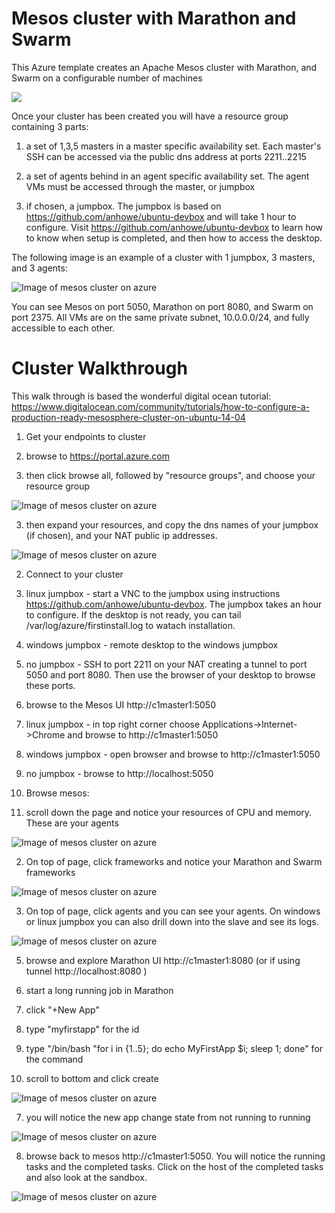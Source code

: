 # Mesos cluster with Marathon and Swarm

This Azure template creates an Apache Mesos cluster with Marathon, and Swarm on a configurable number of machines

<a href="https://portal.azure.com/#create/Microsoft.Template/uri/https%3A%2F%2Fraw.githubusercontent.com%2Fanhowe%2Fmesos-scalable-cluster%2Fmaster%2Fazuredeploy.json" target="_blank">
    <img src="http://azuredeploy.net/deploybutton.png"/>
</a>

Once your cluster has been created you will have a resource group containing 3 parts:

1. a set of 1,3,5 masters in a master specific availability set.  Each master's SSH can be accessed via the public dns address at ports 2211..2215

2. a set of agents behind in an agent specific availability set.  The agent VMs must be accessed through the master, or jumpbox

3. if chosen, a jumpbox.  The jumpbox is based on https://github.com/anhowe/ubuntu-devbox and will take 1 hour to configure.  Visit https://github.com/anhowe/ubuntu-devbox to learn how to know when setup is completed, and then how to access the desktop.

The following image is an example of a cluster with 1 jumpbox, 3 masters, and 3 agents:

![Image of mesos cluster on azure](https://raw.githubusercontent.com/anhowe/mesos-scalable-cluster/master/images/mesos.png)

You can see Mesos on port 5050, Marathon on port 8080, and Swarm on port 2375.  All VMs are on the same private subnet, 10.0.0.0/24, and fully accessible to each other.

# Cluster Walkthrough

This walk through is based the wonderful digital ocean tutorial: https://www.digitalocean.com/community/tutorials/how-to-configure-a-production-ready-mesosphere-cluster-on-ubuntu-14-04

1. Get your endpoints to cluster
 1. browse to https://portal.azure.com

 2. then click browse all, followed by "resource groups", and choose your resource group

 ![Image of mesos cluster on azure](https://raw.githubusercontent.com/anhowe/mesos-scalable-cluster/master/images/portal-resourcegroups.png)

 3. then expand your resources, and copy the dns names of your jumpbox (if chosen), and your NAT public ip addresses.

 ![Image of mesos cluster on azure](https://raw.githubusercontent.com/anhowe/mesos-scalable-cluster/master/images/portal-publicipaddresses.png)

2. Connect to your cluster
 1. linux jumpbox - start a VNC to the jumpbox using instructions https://github.com/anhowe/ubuntu-devbox.  The jumpbox takes an hour to configure.  If the desktop is not ready, you can tail /var/log/azure/firstinstall.log to watach installation.
 2. windows jumpbox - remote desktop to the windows jumpbox
 3. no jumpbox - SSH to port 2211 on your NAT creating a tunnel to port 5050 and port 8080.  Then use the browser of your desktop to browse these ports.

3. browse to the Mesos UI http://c1master1:5050
 1. linux jumpbox - in top right corner choose Applications->Internet->Chrome and browse to http://c1master1:5050
 2. windows jumpbox - open browser and browse to http://c1master1:5050
 3. no jumpbox - browse to http://localhost:5050

4. Browse mesos:
 1. scroll down the page and notice your resources of CPU and memory.  These are your agents

 ![Image of mesos cluster on azure](https://raw.githubusercontent.com/anhowe/mesos-scalable-cluster/master/images/mesos-webui.png)

 2. On top of page, click frameworks and notice your Marathon and Swarm frameworks

 ![Image of mesos cluster on azure](https://raw.githubusercontent.com/anhowe/mesos-scalable-cluster/master/images/mesos-frameworks.png)

 3. On top of page, click agents and you can see your agents.  On windows or linux jumpbox you can also drill down into the slave and see its logs.

 ![Image of mesos cluster on azure](https://raw.githubusercontent.com/anhowe/mesos-scalable-cluster/master/images/mesos-agents.png)

5. browse and explore Marathon UI http://c1master1:8080 (or if using tunnel http://localhost:8080 )

6. start a long running job in Marathon
 1. click "+New App"
 2. type "myfirstapp" for the id
 3. type "/bin/bash "for i in {1..5}; do echo MyFirstApp $i; sleep 1; done" for the command
 4. scroll to bottom and click create

 ![Image of mesos cluster on azure](https://raw.githubusercontent.com/anhowe/mesos-scalable-cluster/master/images/marathon-newapp.png)

7. you will notice the new app change state from not running to running

![Image of mesos cluster on azure](https://raw.githubusercontent.com/anhowe/mesos-scalable-cluster/master/images/marathon-newapp-status.png)

8. browse back to mesos http://c1master1:5050.  You will notice the running tasks and the completed tasks.  Click on the host of the completed tasks and also look at the sandbox.

![Image of mesos cluster on azure](https://raw.githubusercontent.com/anhowe/mesos-scalable-cluster/master/images/mesos-completed-tasks.png)

